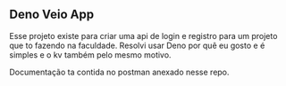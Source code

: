 ## Deno Veio App

Esse projeto existe para criar uma api de login e registro para um projeto que to fazendo na faculdade.
Resolvi usar Deno por quê eu gosto e é simples e o kv também pelo mesmo motivo.

Documentação ta contida no postman anexado nesse repo.
